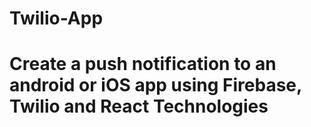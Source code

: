 # Twilio-App
# Create a push notification to an android or iOS app using Firebase, Twilio and React Technologies

